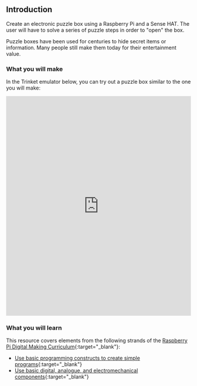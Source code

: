 ## Introduction

Create an electronic puzzle box using a Raspberry Pi and a Sense HAT. The user will have to solve a series of puzzle steps in order to "open" the box.

Puzzle boxes have been used for centuries to hide secret items or information. Many people still make them today for their entertainment value.

### What you will make

In the Trinket emulator below, you can try out a puzzle box similar to the one you will make:

<iframe src="https://trinket.io/embed/python/f850ca183b?outputOnly=true&start=result" width="100%" height="600" frameborder="0" marginwidth="0" marginheight="0" allowfullscreen></iframe>

### What you will learn

This resource covers elements from the following strands of the [Raspberry Pi Digital Making Curriculum](https://www.raspberrypi.org/curriculum/){:target="_blank"}:

- [Use basic programming constructs to create simple programs](https://www.raspberrypi.org/curriculum/programming/creator){:target="_blank"}
- [Use basic digital, analogue, and electromechanical components](https://www.raspberrypi.org/curriculum/physical-computing/creator){:target="_blank"}
